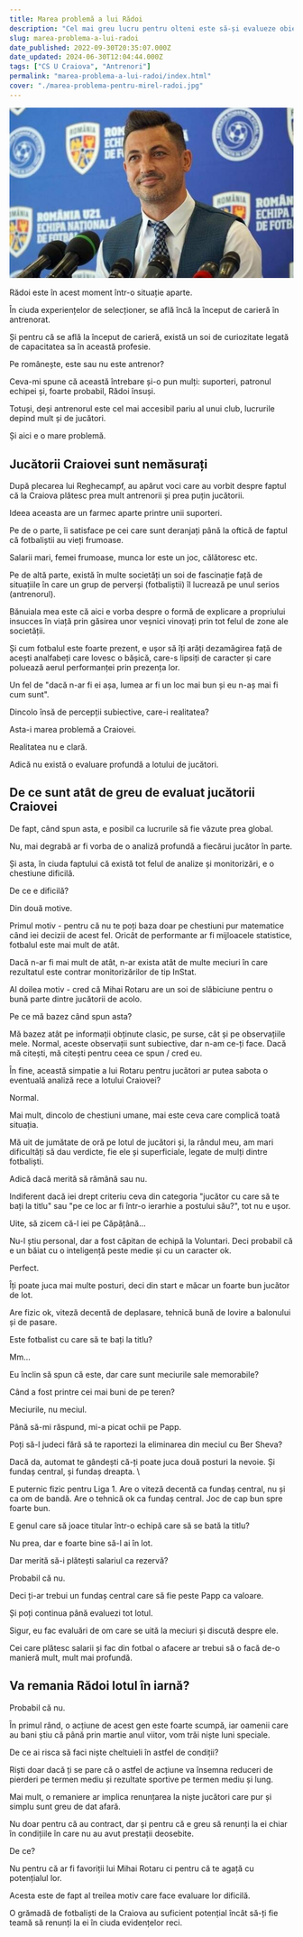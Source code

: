 ```yaml
---
title: Marea problemă a lui Rădoi
description: "Cel mai greu lucru pentru olteni este să-și evalueze obiectiv lotul de jucători. Sunt sau nu sunt fotbaliști care să câștige titlul?"
slug: marea-problema-a-lui-radoi
date_published: 2022-09-30T20:35:07.000Z
date_updated: 2024-06-30T12:04:44.000Z
tags: ["CS U Craiova", "Antrenori"]
permalink: "marea-problema-a-lui-radoi/index.html"
cover: "./marea-problema-pentru-mirel-radoi.jpg"
---
```


![Mirel Rădoi zâmbind într-o conferință de presă furtunoasă ca selecționer al naționalei României](./marea-problema-pentru-mirel-radoi.jpg)

Rădoi este în acest moment într-o situație aparte.

În ciuda experiențelor de selecționer, se află încă la început de carieră în antrenorat.

Și pentru că se află la început de carieră, există un soi de curiozitate legată de capacitatea sa în această profesie.

Pe românește, este sau nu este antrenor?

Ceva-mi spune că această întrebare și-o pun mulți: suporteri, patronul echipei și, foarte probabil, Rădoi însuși.

Totuși, deși antrenorul este cel mai accesibil pariu al unui club, lucrurile depind mult și de jucători.

Și aici e o mare problemă.

## Jucătorii Craiovei sunt nemăsurați

După plecarea lui Reghecampf, au apărut voci care au vorbit despre faptul că la Craiova plătesc prea mult antrenorii și prea puțin jucătorii.

Ideea aceasta are un farmec aparte printre unii suporteri.

Pe de o parte, îi satisface pe cei care sunt deranjați până la oftică de faptul că fotbaliștii au vieți frumoase.

Salarii mari, femei frumoase, munca lor este un joc, călătoresc etc.

Pe de altă parte, există în multe societăți un soi de fascinație față de situațiile în care un grup de perverși (fotbaliștii) îl lucrează pe unul serios (antrenorul).

Bănuiala mea este că aici e vorba despre o formă de explicare a propriului insucces în viață prin găsirea unor veșnici vinovați prin tot felul de zone ale societății.

Și cum fotbalul este foarte prezent, e ușor să îți arăți dezamăgirea față de acești analfabeți care lovesc o bășică, care-s lipsiți de caracter și care poluează aerul performanței prin prezența lor.

Un fel de "dacă n-ar fi ei așa, lumea ar fi un loc mai bun și eu n-aș mai fi cum sunt".

Dincolo însă de percepții subiective, care-i realitatea?

Asta-i marea problemă a Craiovei.

Realitatea nu e clară.

Adică nu există o evaluare profundă a lotului de jucători.

## De ce sunt atât de greu de evaluat jucătorii Craiovei

De fapt, când spun asta, e posibil ca lucrurile să fie văzute prea global.

Nu, mai degrabă ar fi vorba de o analiză profundă a fiecărui jucător în parte.

Și asta, în ciuda faptului că există tot felul de analize și monitorizări, e o chestiune dificilă.

De ce e dificilă?

Din două motive.

Primul motiv - pentru că nu te poți baza doar pe chestiuni pur matematice când iei decizii de acest fel. Oricât de performante ar fi mijloacele statistice, fotbalul este mai mult de atât.

Dacă n-ar fi mai mult de atât, n-ar exista atât de multe meciuri în care rezultatul este contrar monitorizărilor de tip InStat.

Al doilea motiv - cred că Mihai Rotaru are un soi de slăbiciune pentru o bună parte dintre jucătorii de acolo.

Pe ce mă bazez când spun asta?

Mă bazez atât pe informații obținute clasic, pe surse, cât și pe observațiile mele. Normal, aceste observații sunt subiective, dar n-am ce-ți face. Dacă mă citești, mă citești pentru ceea ce spun / cred eu.

În fine, această simpatie a lui Rotaru pentru jucători ar putea sabota o eventuală analiză rece a lotului Craiovei?

Normal.

Mai mult, dincolo de chestiuni umane, mai este ceva care complică toată situația.

Mă uit de jumătate de oră pe lotul de jucători și, la rândul meu, am mari dificultăți să dau verdicte, fie ele și superficiale, legate de mulți dintre fotbaliști.

Adică dacă merită să rămână sau nu.

Indiferent dacă iei drept criteriu ceva din categoria "jucător cu care să te bați la titlu" sau "pe ce loc ar fi într-o ierarhie a postului său?", tot nu e ușor.

Uite, să zicem că-l iei pe Căpățână...

Nu-l știu personal, dar a fost căpitan de echipă la Voluntari. Deci probabil că e un băiat cu o inteligență peste medie și cu un caracter ok.

Perfect.

Îți poate juca mai multe posturi, deci din start e măcar un foarte bun jucător de lot.

Are fizic ok, viteză decentă de deplasare, tehnică bună de lovire a balonului și de pasare.

Este fotbalist cu care să te bați la titlu?

Mm…

Eu înclin să spun că este, dar care sunt meciurile sale memorabile?

Când a fost printre cei mai buni de pe teren?

Meciurile, nu meciul.

Până să-mi răspund, mi-a picat ochii pe Papp.

Poți să-l judeci fără să te raportezi la eliminarea din meciul cu Ber Sheva?

Dacă da, automat te gândești că-ți poate juca două posturi la nevoie. Și fundaș central, și fundaș dreapta. \

E puternic fizic pentru Liga 1. Are o viteză decentă ca fundaș central, nu și ca om de bandă. Are o tehnică ok ca fundaș central. Joc de cap bun spre foarte bun.

E genul care să joace titular într-o echipă care să se bată la titlu?

Nu prea, dar e foarte bine să-l ai în lot.

Dar merită să-i plătești salariul ca rezervă?

Probabil că nu.

Deci ți-ar trebui un fundaș central care să fie peste Papp ca valoare.

Și poți continua până evaluezi tot lotul.

Sigur, eu fac evaluări de om care se uită la meciuri și discută despre ele.

Cei care plătesc salarii și fac din fotbal o afacere ar trebui să o facă de-o manieră mult, mult  mai profundă.

## Va remania Rădoi lotul în iarnă?

Probabil că nu.

În primul rând, o acțiune de acest gen este foarte scumpă, iar oamenii care au bani știu că până prin martie anul viitor, vom trăi niște luni speciale.

De ce ai risca să faci niște cheltuieli în astfel de condiții?

Riști doar dacă ți se pare că o astfel de acțiune va însemna reduceri de pierderi pe termen mediu și rezultate sportive pe termen mediu și lung.

Mai mult, o remaniere ar implica renunțarea la niște jucători care pur și simplu sunt greu de dat afară.

Nu doar pentru că au contract, dar și pentru că e greu să renunți la ei chiar în condițiile în care nu au avut prestații deosebite.

De ce?

Nu pentru că ar fi favoriții lui Mihai Rotaru ci pentru că te agață cu potențialul lor.

Acesta este de fapt al treilea motiv care face evaluare lor dificilă.

O grămadă de fotbaliști de la Craiova au suficient potențial încât să-ți fie teamă să renunți la ei în ciuda evidențelor reci.
